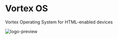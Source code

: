 # Vortex OS
Vortex Operating System for HTML-enabled devices


![logo-preview](https://github.com/user-attachments/assets/86b54fbf-4bdc-46f3-a678-0c4a935022e8)

